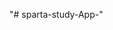 "# sparta-study-App-"  
<!-- 잘 되시나요?? 네 지금 잘 돌아갑니다. 혹시 어떤게 문제였나요?
그 아까 제가 지운 것들 기억나시나요? 
네네
설치 경로가 2개로 잡혀있어서
혼동되는 것도 있는데
기본적으로 폴더에 패키지.제이슨 (영어 입력이 제가 바꿔야 해서)
노드_모듈스 폴더

이렇게 2개가 있는 곳에 현재 포르젝트의 인스톨한 추가 패키지가 설치되는 부분입니다.

아까 처럼 바깥 폴더에도 해당 폴더가 있었고

브이에스 코드에서도 좌측에 지금은 깔끔하게 나오는데 아까까지 바깥 폴더로 잡혀있어서

계속 실수를 하셨던 거에요.
이럴 경우 이렇게 터미널을 열면 이 폴더가 아니라 바깥 스타프타-스터디 폴더가 열립니다.
이런식으로 바꿔주셔야 실수를 안하실 것 같아요.
 수고하셨습니다 :)
 감사합니다.  -->